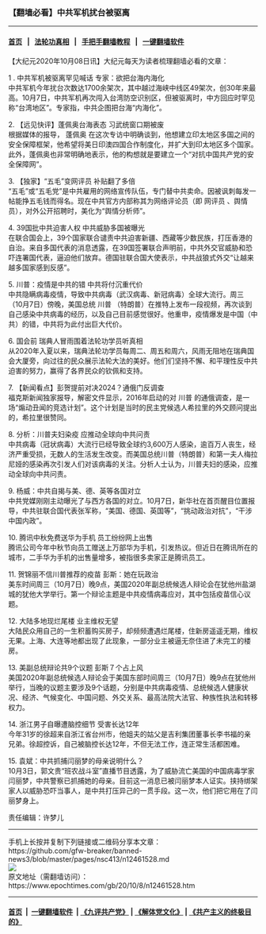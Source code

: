 ### 【翻墙必看】中共军机扰台被驱离
------------------------

#### [首页](https://github.com/gfw-breaker/banned-news3/blob/master/README.md) &nbsp;&nbsp;|&nbsp;&nbsp; [法轮功真相](https://github.com/begood0513/basic/blob/master/README.md)  &nbsp;&nbsp;|&nbsp;&nbsp; [手把手翻墙教程](https://github.com/gfw-breaker/guides/wiki)  &nbsp;&nbsp;|&nbsp;&nbsp; [一键翻墙软件](https://github.com/gfw-breaker/nogfw/blob/master/README.md)  



<div><p>
 【大纪元2020年10月08日讯】大纪元每天为读者梳理翻墙必看的文章：
</p>
<p>
 1 .
 <ok href="https://www.epochtimes.com/gb/20/10/7/n12460179.htm">
  中共军机被驱离罕见喊话 专家：欲把台海内海化
 </ok>
 <br/>
 中共军机今年扰台次数达1700余架次，其中越过海峡中线区49架次，创30年来最高。10月7日，中共军机再次闯入台湾防空识别区，但被驱离时，中方回应时罕见称“台湾地区”。专家指，中共企图把台海“内海化”。
</p>
<p>
 2.
 <ok href="https://www.epochtimes.com/gb/20/10/7/n12460216.htm">
  【远见快评】蓬佩奥台海表态 习武统窗口期被废
 </ok>
 <br/>
 根据媒体的报导，
 <ok href="https://www.epochtimes.com/gb/tag/%E8%93%AC%E4%BD%A9%E5%A5%A5.html">
  蓬佩奥
 </ok>
 在这次专访中明确谈到，他想建立印太地区多国之间的安全保障框架，他希望将美日印澳四国合作制度化，并扩大到印太地区多个国家。此外，蓬佩奥也非常明确地表示，他的构想就是要建立一个“对抗中国共产党的安全保障网”。
</p>
<p>
 3.
 <ok href="https://www.epochtimes.com/gb/20/10/3/n12449829.htm">
  【独家】“五毛”变网评员 补贴翻了多倍
 </ok>
 <br/>
 “五毛”或“五毛党”是中共雇用的网络宣传队伍，专门替中共卖命。因被讽刺每发一帖能挣五毛钱而得名。现在中共官方内部称其为网络评论员（即
 <ok href="https://www.epochtimes.com/gb/tag/%E7%BD%91%E8%AF%84%E5%91%98.html">
  网评员
 </ok>
 、舆情员），对外公开招聘时，美化为“舆情分析师”。
</p>
<p>
 4.
 <ok href="https://www.epochtimes.com/gb/20/10/7/n12459899.htm">
  39国批中共迫害人权 中共威胁多国被曝光
 </ok>
 <br/>
 在联合国会上，39个国家联合谴责中共迫害新疆、西藏等少数民族，打压香港的自治。来自多国代表的消息透露，在39国签署联合声明前，中共外交官威胁和恐吓连署国代表，逼迫他们放弃。德国驻联合国大使表示，中共战狼式外交“让越来越多国家感到反感”。
</p>
<p>
 5.
 <ok href="https://www.epochtimes.com/gb/20/10/7/n12460441.htm">
  川普：疫情是中共的错 中共将付沉重代价
 </ok>
 <br/>
 中共隐瞒病毒疫情，导致中共病毒（武汉病毒、新冠病毒）全球大流行。周三（10月7日）傍晚，美国总统
 <ok href="https://www.epochtimes.com/gb/tag/%E5%B7%9D%E6%99%AE.html">
  川普
 </ok>
 （特朗普）在推特上发布一段视频，再次谈到自己感染中共病毒的经历，以及自己目前感觉很好。他重申，疫情爆发是中国（中共）的错，中共将为此付出巨大代价。
</p>
<p>
 6.
 <ok href="https://www.epochtimes.com/gb/20/10/7/n12460308.htm">
  国会前 瑞典人冒雨围着法轮功学员听真相
 </ok>
 <br/>
 从2020年入夏以来，瑞典法轮功学员每周二、周五和周六，风雨无阻地在瑞典国会大厦旁，向过往的民众展示法轮大法的美好。他们们坚持不懈、和平理性反中共迫害的努力，赢得了各界民众的钦佩和支持。
</p>
<p>
 7.
 <ok href="https://www.epochtimes.com/gb/20/10/7/n12460564.htm">
  【新闻看点】彭贺提前对决2024？通俄门反调查
 </ok>
 <br/>
 福克斯新闻独家报导，解密文件显示，2016年启动的对
 <ok href="https://www.epochtimes.com/gb/tag/%E5%B7%9D%E6%99%AE.html">
  川普
 </ok>
 的通俄调查，是一场“煽动丑闻的竞选计划”。这个计划是当时的民主党候选人希拉里的外交顾问提出的，希拉里很赞同。
</p>
<p>
 8.
 <ok href="https://www.epochtimes.com/gb/20/10/7/n12459406.htm">
  分析：川普夫妇染疫 应推动全球向中共问责
 </ok>
 <br/>
 中共病毒（冠状病毒）大流行已经导致全球约3,600万人感染，逾百万人丧生，经济严重受损，无数人的生活发生改变。而美国总统川普（特朗普）和第一夫人梅拉尼娅的感染再次引发人们对该病毒的关注。分析人士认为，川普夫妇的感染，应推动全球向中共问责。
</p>
<p>
 9.
 <ok href="https://www.epochtimes.com/gb/20/10/7/n12460515.htm">
  杨威：中共自揭与美、德、英等各国对立
 </ok>
 <br/>
 中共党媒刚刚主动曝光了与西方各国的对立。10月7日，新华社在首页醒目位置报导，中共驻联合国代表张军称，“美国、德国、英国等”，“挑动政治对抗”，“干涉中国内政”。
</p>
<p>
 10.
 <ok href="https://www.epochtimes.com/gb/20/10/7/n12460274.htm">
  腾讯中秋免费送华为手机 员工纷纷网上出售
 </ok>
 <br/>
 腾讯公司今年中秋节向员工赠送上万部华为手机，引发热议。但近日在腾讯所在的城市，二手华为手机的出售量增多，被指很多卖家正是腾讯员工。
</p>
<p>
 11.
 <ok href="https://www.epochtimes.com/gb/20/10/8/n12460864.htm">
  贺锦丽不信川普推荐的疫苗 彭斯：她在玩政治
 </ok>
 <br/>
 美东时间周三（10月7日）晚9点，美国2020年副总统候选人辩论会在犹他州盐湖城的犹他大学举行。第一个辩论主题是中共疫情病毒应对，其中包括疫苗信心议题。
</p>
<p>
 12.
 <ok href="https://www.epochtimes.com/gb/20/10/7/n12460115.htm">
  大陆多地现烂尾楼 业主维权无望
 </ok>
 <br/>
 大陆民众用自己的一生积蓄购买房子，却频频遭遇烂尾楼，住新房遥遥无期，维权无果。上海、大连等地都出现了此现象，一部分业主被逼无奈住进了未完工的楼房。
</p>
<p>
 13.
 <ok href="https://www.epochtimes.com/gb/20/10/8/n12461098.htm">
  美副总统辩论共9个议题 彭斯７个占上风
 </ok>
 <br/>
 美国2020年副总统候选人辩论会于美国东部时间周三（10月7日）晚9点在犹他州举行，当晚的议题主要涉及9个话题，分别是中共病毒疫情、总统候选人健康状况、经济、气候变化、中国问题、外交关系、最高法院大法官、种族性执法和转移权力。
</p>
<p>
 14.
 <ok href="https://www.epochtimes.com/gb/20/10/7/n12460356.htm">
  浙江男子自曝遭脑控细节 受害长达12年
 </ok>
 <br/>
 今年31岁的徐超来自浙江省台州市，他姐夫的姑父是吉利集团董事长李书福的亲兄弟。徐超控诉，自己被脑控长达12年，不但无法工作，连正常生活都困难。
</p>
<p>
 15.
 <ok href="https://www.epochtimes.com/gb/20/10/7/n12460281.htm">
  袁斌：中共抓捕闫丽梦的母亲说明什么？
 </ok>
 <br/>
 10月3日，郭文贵“班农战斗室”直播节目透露，为了威胁流亡美国的中国病毒学家闫丽梦，中共警察已抓捕她的母亲。目前这一消息已被闫丽梦本人证实。挟持绑架家人以威胁恐吓当事人，是中共打压异己的一贯手段。这一次，他们把它用在了闫丽梦身上。
</p>
<p>
 责任编辑：许梦儿
</p>
</div>
<hr/>
手机上长按并复制下列链接或二维码分享本文章：<br/>
https://github.com/gfw-breaker/banned-news3/blob/master/pages/nsc413/n12461528.md <br/>
<a href='https://github.com/gfw-breaker/banned-news3/blob/master/pages/nsc413/n12461528.md'><img src='https://github.com/gfw-breaker/banned-news3/blob/master/pages/nsc413/n12461528.md.png'/></a> <br/>
原文地址（需翻墙访问）：https://www.epochtimes.com/gb/20/10/8/n12461528.htm


------------------------
#### [首页](https://github.com/gfw-breaker/banned-news3/blob/master/README.md) &nbsp;|&nbsp; [一键翻墙软件](https://github.com/gfw-breaker/nogfw/blob/master/README.md) &nbsp;| [《九评共产党》](https://github.com/gfw-breaker/9ping.md/blob/master/README.md#九评之一评共产党是什么) | [《解体党文化》](https://github.com/gfw-breaker/jtdwh.md/blob/master/README.md) | [《共产主义的终极目的》](https://github.com/gfw-breaker/gczydzjmd.md/blob/master/README.md)


<img src='http://gfw-breaker.win/banned-news3/pages/nsc413/n12461528.md' width='0px' height='0px'/>